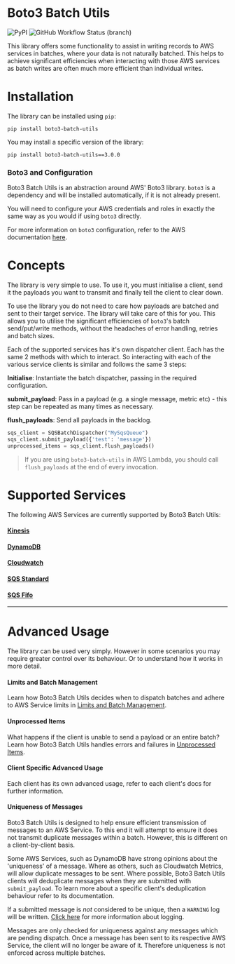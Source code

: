 Boto3 Batch Utils
=================

![PyPI](https://img.shields.io/pypi/v/boto3-batch-utils?style=for-the-badge)
![GitHub Workflow Status (branch)](https://img.shields.io/github/workflow/status/g-farrow/boto3_batch_utils/Master%20Pipeline?label=MASTER%20BRANCH&logo=github&style=for-the-badge)

This library offers some functionality to assist in writing records to AWS services in batches, where your data is not 
naturally batched. This helps to achieve significant efficiencies when interacting with those AWS services as batch 
writes are often much more efficient than individual writes.

# Installation
The library can be installed using `pip`:
```
pip install boto3-batch-utils
```

You may install a specific version of the library:
```
pip install boto3-batch-utils==3.0.0
```

### Boto3 and Configuration
Boto3 Batch Utils is an abstraction around AWS' Boto3 library. `boto3` is a dependency and will be installed 
automatically, if it is not already present.

You will need to configure your AWS credentials and roles in exactly the same way as you would if using `boto3`
directly.

For more information on `boto3` configuration, refer to the AWS documentation 
[here](https://boto3.amazonaws.com/v1/documentation/api/latest/guide/quickstart.html).

# Concepts
The library is very simple to use. To use it, you must initialise a client, send it the payloads you want to transmit
 and finally tell the client to clear down.

To use the library you do not need to care how payloads are batched and sent to their target service. The 
library will take care of this for you. This allows you to utilise the significant efficiencies of `boto3`'s batch 
send/put/write methods, without the headaches of error handling, retries and batch sizes.

Each of the supported services has it's own dispatcher client. Each has the same 2 methods with which to interact. So
interacting with each of the various service clients is similar and follows the same 3 steps: 

**Initialise**:
Instantiate the batch dispatcher, passing in the required configuration.

**submit_payload**:
Pass in a payload (e.g. a single message, metric etc) - this step can be repeated as many times as necessary.

**flush_payloads**:
Send all payloads in the backlog.
```python
sqs_client = SQSBatchDispatcher("MySqsQueue")
sqs_client.submit_payload({'test': 'message'})
unprocessed_items = sqs_client.flush_payloads()
```

> If you are using `boto3-batch-utils` in AWS Lambda, you should call `flush_payloads` at the end of every 
invocation.

# Supported Services
The following AWS Services are currently supported by Boto3 Batch Utils:

#### [Kinesis](https://g-farrow.github.io/boto3_batch_utils/clients/kinesis)
#### [DynamoDB](https://g-farrow.github.io/boto3_batch_utils/clients/dynamodb)
#### [Cloudwatch](https://g-farrow.github.io/boto3_batch_utils/clients/cloudwatch)
#### [SQS Standard](https://g-farrow.github.io/boto3_batch_utils/clients/sqs/standard)
#### [SQS Fifo](https://g-farrow.github.io/boto3_batch_utils/clients/sqs/fifo)

----------------------------

# Advanced Usage
The library can be used very simply. However in some scenarios you may require greater control over its behaviour. Or
to understand how it works in more detail.


#### Limits and Batch Management
Learn how Boto3 Batch Utils decides when to dispatch batches and adhere to AWS Service limits in
[Limits and Batch Management](https://g-farrow.github.io/boto3_batch_utils/advanced-usage/limits).

#### Unprocessed Items
What happens if the client is unable to send a payload or an entire batch? Learn how Boto3 Batch Utils handles errors
and failures in [Unprocessed Items](https://g-farrow.github.io/boto3_batch_utils/advanced-usage/unprocessed-items).

#### Client Specific Advanced Usage
Each client has its own advanced usage, refer to each client's docs for further information.

#### Uniqueness of Messages
Boto3 Batch Utils is designed to help ensure efficient transmission of messages to an AWS Service. To this end it will
attempt to ensure it does not transmit duplicate messages within a batch. However, this is different on a 
client-by-client basis.

Some AWS Services, such as DynamoDB have strong opinions about the 'uniqueness' of a message. Where as others, such as
Cloudwatch Metrics, will allow duplicate messages to be sent. Where possible, Boto3 Batch Utils clients will deduplicate
messages when they are submitted with `submit_payload`. To learn more about a specific client's deduplication behaviour
refer to its documentation. 

If a submitted message is _not_ considered to be unique, then a `WARNING` log will be written.
[Click here](https://g-farrow.github.io/boto3_batch_utils/advanced-usage/logging) for more information about logging.

Messages are only checked for uniqueness against any messages which are pending dispatch. Once a message has been sent 
to its respective AWS Service, the client will no longer be aware of it. Therefore uniqueness is not enforced across
multiple batches.
